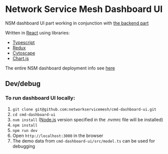 # Network Service Mesh Dashboard UI

NSM dashboard UI part working in conjunction with [the backend part](https://github.com/networkservicemesh/cmd-dashboard-backend)

Written in [React](https://react.dev/) using libraries:
- [Typescript](https://www.typescriptlang.org/)
- [Redux](https://redux.js.org/)
- [Cytoscape](https://js.cytoscape.org/)
- [Chart.js](https://www.chartjs.org/)

The entire NSM dashboard deployment info see [here](https://github.com/networkservicemesh/deployments-k8s/tree/main/examples/observability/dashboard)

## Dev/debug

### To run dashboard UI locally:

1. `git clone git@github.com:networkservicemesh/cmd-dashboard-ui.git`
2. `cd cmd-dashboard-ui`
3. `nvm install` ([Node.js](https://nodejs.org/en) version specified in the .nvmrc file will be installed)
4. `npm install`
5. `npm run dev`
6. Open `http://localhost:3000` in the browser
7. The demo data from `cmd-dashboard-ui/src/model.ts` can be used for debugging
